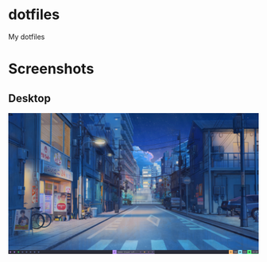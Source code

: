# dotfiles

My dotfiles

# Screenshots

## Desktop

![Desktop](./screenshots/desktop.png "Desktop")

